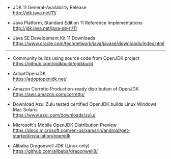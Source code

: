 - JDK 11 General-Availability Release  
http://jdk.java.net/11/

- Java Platform, Standard Edition 11 Reference Implementations  
http://jdk.java.net/java-se-ri/11

- Java SE Development Kit 11 Downloads  
https://www.oracle.com/technetwork/java/javase/downloads/index.html

----

- Community builds using source code from OpenJDK project  
https://github.com/ojdkbuild/ojdkbuild

- AdoptOpenJDK  
https://adoptopenjdk.net/

- Amazon Corretto Production-ready distribution of OpenJDK  
https://aws.amazon.com/corretto/

- Download Azul Zulu tested certified OpenJDK builds Linux Windows Mac Solaris  
https://www.azul.com/downloads/zulu/

- Microsoft's Mobile OpenJDK Distribution Preview  
https://docs.microsoft.com/en-us/xamarin/android/get-started/installation/openjdk

- Alibaba Dragonwell JDK (Linux only)  
https://github.com/alibaba/dragonwell8/
